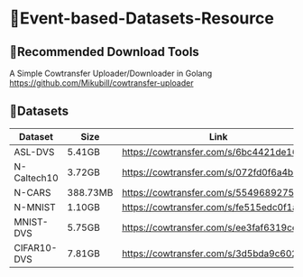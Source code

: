 # 📸Event-based-Datasets-Resource

## 🐄Recommended Download Tools

A Simple Cowtransfer Uploader/Downloader in Golang
https://github.com/Mikubill/cowtransfer-uploader



## 🔢Datasets
| Dataset         | Size     | Link                                     |
| --------------- | -------- | ---------------------------------------- |
| ASL-DVS         | 5.41GB   | https://cowtransfer.com/s/6bc4421de16c4b |
| N-Caltech10     | 3.72GB   | https://cowtransfer.com/s/072fd0f6a4b943 |
| N-CARS          | 388.73MB | https://cowtransfer.com/s/5549689275184f |
| N-MNIST         | 1.10GB   | https://cowtransfer.com/s/fe515edc0f1a4e |
| MNIST-DVS       | 5.75GB   | https://cowtransfer.com/s/ee3faf6319ce40 |
| CIFAR10-DVS     | 7.81GB   | https://cowtransfer.com/s/3d5bda9c602a46 |

